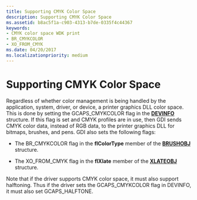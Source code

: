```yaml
---
title: Supporting CMYK Color Space
description: Supporting CMYK Color Space
ms.assetid: b8ac5f1a-c903-4313-b7de-0335f4c44367
keywords:
- CMYK color space WDK print
- BR_CMYKCOLOR
- XO_FROM_CMYK
ms.date: 04/20/2017
ms.localizationpriority: medium
---
```


# Supporting CMYK Color Space





Regardless of whether color management is being handled by the application, system, driver, or device, a printer graphics DLL color space. This is done by setting the GCAPS\_CMYKCOLOR flag in the [**DEVINFO**](/windows/win32/api/winddi/ns-winddi-tagdevinfo) structure. If this flag is set and CMYK profiles are in use, then GDI sends CMYK color data, instead of RGB data, to the printer graphics DLL for bitmaps, brushes, and pens. GDI also sets the following flags:

-   The BR\_CMYKCOLOR flag in the **flColorType** member of the [**BRUSHOBJ**](/windows/win32/api/winddi/ns-winddi-_brushobj) structure.

-   The XO\_FROM\_CMYK flag in the **flXlate** member of the [**XLATEOBJ**](/windows/win32/api/winddi/ns-winddi-_xlateobj) structure.

Note that if the driver supports CMYK color space, it must also support halftoning. Thus if the driver sets the GCAPS\_CMYKCOLOR flag in DEVINFO, it must also set GCAPS\_HALFTONE.

 

